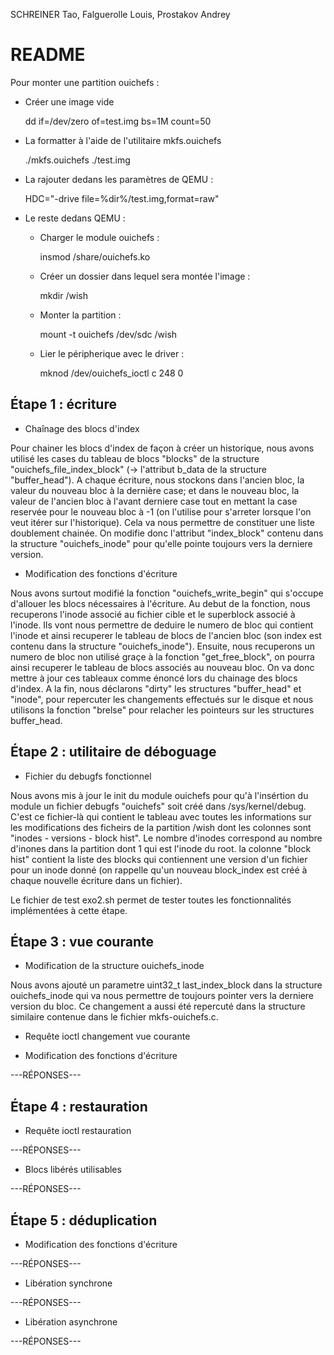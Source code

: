 
SCHREINER Tao, Falguerolle Louis, Prostakov Andrey

README
======

Pour monter une partition ouichefs :

- Créer une image vide

    dd if=/dev/zero of=test.img bs=1M count=50

- La formatter à l'aide de l'utilitaire mkfs.ouichefs

    ./mkfs.ouichefs ./test.img

- La rajouter dedans les paramètres de QEMU :

    HDC="-drive file=%dir%/test.img,format=raw"

- Le reste dedans QEMU :
    - Charger le module ouichefs :
    
        insmod /share/ouichefs.ko

    - Créer un dossier dans lequel sera montée l'image :

        mkdir /wish

    - Monter la partition :

        mount -t ouichefs /dev/sdc /wish

    - Lier le péripherique avec le driver :
    
        mknod /dev/ouichefs_ioctl c 248 0



Étape 1 : écriture
------------------

* Chaînage des blocs d'index

Pour chainer les blocs d'index de façon à créer un historique, nous avons utilisé les cases du tableau de blocs "blocks" de la structure "ouichefs_file_index_block" (-> l'attribut b_data de la structure "buffer_head"). A chaque écriture, nous stockons dans l'ancien bloc, la valeur du nouveau bloc à la dernière case; et dans le nouveau bloc, la valeur de l'ancien bloc à l'avant derniere case tout en mettant la case reservée pour le nouveau bloc à -1 (on l'utilise pour s'arreter lorsque l'on veut itérer sur l'historique). Cela va nous permettre de constituer une liste doublement chainée. On modifie donc l'attribut "index_block" contenu dans la structure "ouichefs_inode" pour qu'elle pointe toujours vers la derniere version.

* Modification des fonctions d'écriture

Nous avons surtout modifié la fonction "ouichefs_write_begin" qui s'occupe d'allouer les blocs nécessaires à l'écriture. Au debut de la fonction, nous recuperons l'inode associé au fichier cible et le superblock associé à l'inode. Ils vont nous permettre de deduire le numero de bloc qui contient l'inode et ainsi recuperer le tableau de blocs de l'ancien bloc (son index est contenu dans la structure "ouichefs_inode"). Ensuite, nous recuperons un numero de bloc non utilisé graçe à la fonction "get_free_block", on pourra ainsi recuperer le tableau de blocs associés au nouveau bloc. On va donc mettre à jour ces tableaux comme énoncé lors du chainage des blocs d'index. A la fin, nous déclarons "dirty" les structures "buffer_head" et "inode", pour repercuter les changements effectués sur le disque et nous utilisons la fonction "brelse" pour relacher les pointeurs sur les structures buffer_head.


Étape 2 : utilitaire de déboguage
---------------------------------

* Fichier du debugfs fonctionnel

Nous avons mis à jour le init du module ouichefs pour qu'à l'insértion du module
un fichier debugfs "ouichefs" soit créé dans /sys/kernel/debug. C'est ce 
fichier-là qui contient le tableau avec toutes les informations sur les 
modifications des ficheirs de la partition /wish dont les colonnes sont 
"inodes - versions - block hist".
Le nombre d'inodes correspond au nombre d'inones dans la partition dont 1 qui 
est l'inode du root.
la colonne "block hist" contient la liste des blocks qui contiennent une
version d'un fichier pour un inode donné (on rappelle qu'un nouveau block_index
est créé à chaque nouvelle écriture dans un fichier).

Le fichier de test exo2.sh permet de tester toutes les fonctionnalités
implémentées à cette étape.


Étape 3 : vue courante
----------------------

* Modification de la structure ouichefs_inode

Nous avons ajouté un parametre uint32_t last_index_block dans la structure ouichefs_inode qui va nous permettre de toujours pointer vers la derniere version du bloc. Ce changement a aussi été repercuté dans la structure similaire contenue dans le fichier mkfs-ouichefs.c.

* Requête ioctl changement vue courante



* Modification des fonctions d'écriture

---RÉPONSES---


Étape 4 : restauration
----------------------

* Requête ioctl restauration

---RÉPONSES---

* Blocs libérés utilisables

---RÉPONSES---


Étape 5 : déduplication
-----------------------

* Modification des fonctions d'écriture

---RÉPONSES---

* Libération synchrone

---RÉPONSES---

* Libération asynchrone

---RÉPONSES---

